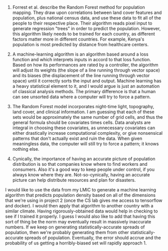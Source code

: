 1. Forrest et al. describe the Random Forest method for population mapping. They draw upon correlations between land cover features and population, plus national census data, and use these data to fit all of the people to their respective place. Their algorithm reads pixel input to generate regression "trees" in order to predict the population. However, this algorithm likely needs to be trained for each country, as different factors matter more in different countries. For example, Kenya's population is most predicted by distance from healthcare centers.

2. A machine-learning algorithm is an algorithm based around a loss function and which interprets inputs in accord to that loss function. Based on how its performances are rated by a controller, the algorithm will adjust its weights (the slope of a line running through vector space) and its biases (the displacement of the line running through vector space) until it correctly sorts the input and output. Machine learning has a heavy statistical element to it, and I would argue is just an automation of classical analysis methods. The primary difference is that a human can see unsorted data where a computer will try to force a pattern.

3. The Random Forest model incorporates night-time light, topography, land cover, and clinical information. I am guessing that each of these sets would be approximately the same number of grid cells, and thus the general formula should be covariates times cells. Data analysts are integral in choosing these covariates, as unnecessary covariates can either drastically increase computational complexity, or give nonsensical patterns that don't actually exist and ruin the data. When given meaningless data, the computer will still try to force a pattern; it knows nothing else.

4. Cynically, the importance of having an accurate picture of population distribution is so that companies know where to find workers and consumers. Also it's a good way to keep people under control, if you always know where they are. Not-so-cynically, having an accurate picture can help distribute resources and plan for disasters. 

I would like to use the data from my LMIC to generate a machine learning algorithm that predicts population density based on all of the dimensions that we're using in project 2 (once the CS lab gives me access to tensorflow and docker). I would then apply that algorithm to another country with a similar climate. Having rigorously-obtained data would help in checking to see if I trained it properly. I guess I would also like to add that having this sort of thing be the norm may eventually result in massively inaccurate numbers. If we keep on generating statistically-accurate spreads of population, then we're probably generating them from other statistically-accurate spreads of population. Eventually, the error should accrue and the probability of us getting a horribly-biased set will rapidly approach 1. 
